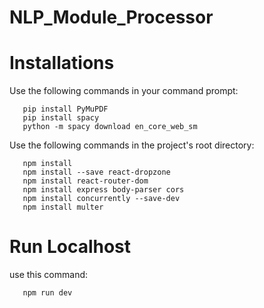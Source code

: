 ﻿# NLP_Module_Processor

# Installations
Use the following commands in your command prompt:
```
   pip install PyMuPDF
   pip install spacy
   python -m spacy download en_core_web_sm
```
Use the following commands in the project's root directory:
```
   npm install
   npm install --save react-dropzone
   npm install react-router-dom
   npm install express body-parser cors
   npm install concurrently --save-dev
   npm install multer
```

# Run Localhost
 use this command:
```
   npm run dev
```
